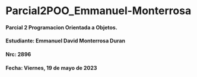 # Parcial2POO_Emmanuel-Monterrosa
#### Parcial 2 Programacion Orientada a Objetos. 
#### Estudiante: Emmanuel David Monterrosa Duran
#### Nrc: 2896
#### Fecha: Viernes, 19 de mayo de 2023
